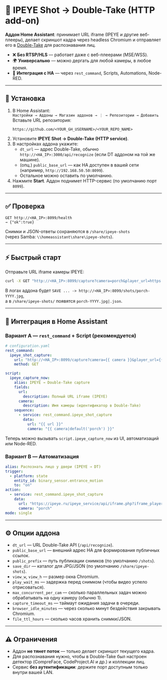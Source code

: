 # 📸 IPEYE Shot → Double-Take (HTTP add-on)

**Аддон Home Assistant**: принимает URL iframe (IPEYE и другие веб-плееры), делает скриншот кадра через headless Chromium и отправляет его в [Double-Take](https://github.com/jakowenko/double-take) для распознавания лиц.  

- ❌ **Без RTSP/HLS** — работает даже с веб-плеерами (MSE/WSS).  
- 🌍 **Универсально** — можно дергать для любой камеры, в любое время.  
- 🔌 **Интеграция с HA** — через `rest_command`, Scripts, Automations, Node-RED.  

---

## 🚀 Установка
1. В Home Assistant:  
   `Настройки → Аддоны → Магазин аддонов → ⋮ → Репозитории → Добавить`  
   Вставьте URL репозитория:  
   ```
   https://github.com/<YOUR_GH_USERNAME>/<YOUR_REPO_NAME>
   ```
2. Установите **IPEYE Shot → Double-Take (HTTP service)**.  
3. В настройках аддона укажите:
   - `dt_url` — адрес Double-Take, обычно  
     `http://<HA_IP>:3000/api/recognize` (если DT аддоном на той же машине).  
   - (опц.) `public_base_url` — как HA доступен в вашей сети (например, `http://192.168.50.50:8099`).  
   - Остальное можно оставить по умолчанию.  
4. Нажмите **Start**. Аддон поднимет HTTP-сервис (по умолчанию порт `8099`).  

---

## ✅ Проверка

```
GET http://<HA_IP>:8099/health
→ {"ok":true}
```

Снимки и JSON-ответы сохраняются в `/share/ipeye-shots`  
(через Samba: `\\homeassistant\share\ipeye-shots`).  

---

## ⚡ Быстрый старт

Отправьте URL iframe камеры IPEYE:

```bash
curl -X GET "http://<HA_IP>:8099/capture?camera=porch&player_url=https://ipeye.ru/ipeye_service/api/iframe.php?iframe_player=0&dev=DF1...&autoplay=1"
```

В логах аддона будет `SAVE ... -> http://<HA_IP>:8099/shots/porch-YYYY.jpg`,  
а в `/share/ipeye-shots/` появятся `porch-YYYY.jpg|.json`.  

---

## 🔗 Интеграция в Home Assistant

### Вариант A — `rest_command` + Script (рекомендуется)

```yaml
# configuration.yaml
rest_command:
  ipeye_shot_capture:
    url: "http://<HA_IP>:8099/capture?camera={{ camera }}&player_url={{ url }}"
    method: GET

script:
  ipeye_capture_now:
    alias: IPEYE → Double-Take capture
    fields:
      url:
        description: Полный URL iframe (IPEYE)
      camera:
        description: Имя камеры (идентификатор в Double-Take)
    sequence:
      - service: rest_command.ipeye_shot_capture
        data:
          url: "{{ url }}"
          camera: "{{ camera|default('porch') }}"
```

Теперь можно вызывать `script.ipeye_capture_now` из UI, автоматизаций или Node-RED.  

### Вариант B — Автоматизация

```yaml
alias: Распознать лицо у двери (IPEYE → DT)
trigger:
  - platform: state
    entity_id: binary_sensor.entrance_motion
    to: "on"
action:
  - service: rest_command.ipeye_shot_capture
    data:
      url: "https://ipeye.ru/ipeye_service/api/iframe.php?iframe_player=0&dev={{ states('input_text.ipeye_uuid') }}&autoplay=1"
      camera: "porch"
mode: single
```

---

## ⚙️ Опции аддона

- `dt_url` — URL Double-Take API (`/api/recognize`).  
- `public_base_url` — внешний адрес HA для формирования публичных ссылок.  
- `public_prefix` — путь публикации снимков (по умолчанию `/shots`).  
- `save_dir` — каталог для JPG/JSON (по умолчанию `/share/ipeye-shots`).  
- `view_w`, `view_h` — размер окна Chromium.  
- `play_wait_ms` — задержка перед снимком (чтобы видео успело отрисоваться).  
- `max_concurrent_per_cam` — сколько параллельных задач можно обрабатывать на одну камеру (обычно 1).  
- `capture_timeout_ms` — таймаут ожидания задачи в очереди.  
- `browser_idle_minutes` — через сколько минут бездействия закрывать Chromium.  
- `file_ttl_hours` — сколько часов хранить снимки/JSON.  

---

## ⚠️ Ограничения
- Аддон **не тянет поток** — только делает скриншот текущего кадра.  
- Для распознавания нужно, чтобы в Double-Take был настроен детектор (CompreFace, CodeProject.AI и др.) и коллекции лиц.  
- Сервис **без аутентификации**: держите порт доступным только внутри вашей LAN.  
